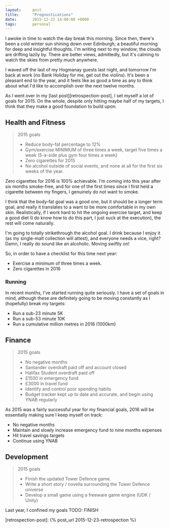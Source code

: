```yaml
---
layout:     post
title:      "Prognostications"
date:       2015-12-23 14:00:00 +0000
tags:       personal
---
```


I awoke in time to watch the day break this morning. Since then, there's been a cold winter sun shining down over Edinburgh; a beautiful morning for deep and insightful thoughts. I'm writing next to my window; the clouds are drifting lazily by. There are better views, admittedly, but it's calming to watch the skies from pretty much anywhere.

<!-- Read More -->

I waved off the last of my Hogmanay guests last night, and tomorrow I'm back at work (no Bank Holiday for me, get out the violins). It's been a pleasant end to the year, and it feels like as good a time as any to think about what I'd like to accomplish over the next twelve months.

As I went over in my [last post][retrospection-post], I set myself a lot of goals for 2015. On the whole, despite only hitting maybe half of my targets, I think that they make a good foundation to build upon:

## Health and Fitness

> 2015 goals
>
> - Reduce body-fat percentage to 12%
> - Gym/exercise MINIMUM of three times a week, target five times a week (5-a-side plus gym four times a week)
> - Zero cigarettes for 2015
> - No alcohol outside of social events, and none at all for the first six weeks of the year.

Zero cigarettes for 2016 is 100% achievable. I'm coming into this year after six months smoke-free, and for one of the first times since I first held a cigarette between my fingers, I genuinely do not want to smoke.

I think that the body-fat goal was a good one, but it should be a longer term goal, and really it translates to a want to be more comfortable in my own skin. Realistically, if I work hard to hit the ongoing exercise target, and keep a good diet (I do know how to do this part, I just suck at the execution), the rest will come naturally.

I'm going to totally strikethrough the alcohol goal. I drink because I enjoy it (as my single-malt collection will attest), and everyone needs a vice, right? Damn, I really do sound like an alcoholic. Moving swiftly on!

So, in order to have a checklist for this time next year:

- Exercise a minimum of three times a week.
- Zero cigarettes in 2016

### Running

In recent months, I've started running quite seriously. I have a set of goals in mind, although these are definitely going to be moving constantly as I (hopefully) break my targets:

- Run a sub-23 minute 5K
- Run a sub-53 minute 10K
- Run a cumulative million metres in 2016 (1000km)


## Finance

> 2015 goals 
> 
> - No negative months
> - Santander overdraft paid off and account closed
> - Halifax Student overdraft paid off
> - £1500 in emergency fund
> - £3000 in travel fund
> - Identify and control poor spending habits
> - Budget tracker kept up to date and accurate, and begin using YNAB regularly

As 2015 was a fairly successful year for my financial goals, 2016 will be essentially making sure I keep myself on track:

- No negative months
- Maintain and slowly increase emergency fund to nine months expenses
- Hit travel savings targets
- Continue using YNAB

## Development

> 2015 goals 
> 
> - Finish the updated Tower Defence game.
> - Write a short story / novella surrounding the Tower Defence universe
> - Develop a small game using a freeware game engine (UDK / Unity)

Last year, I confined my goals TODO: FINISH



[retrospection-post]: {% post_url 2015-12-23-retrospection %}